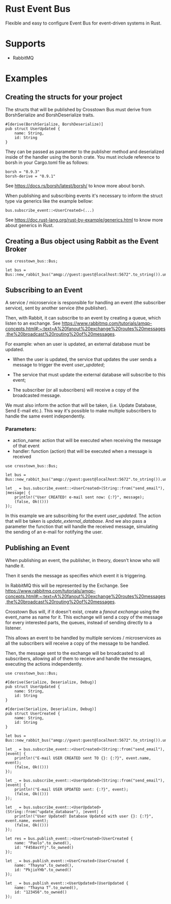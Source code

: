 # Rust Event Bus
Flexible and easy to configure Event Bus for event-driven systems in Rust.

# Supports
- RabbitMQ

# Examples


## Creating the structs for your project

The structs that will be published by Crosstown Bus must derive from BorshSerialize and BorshDeserialize traits.

```
#[derive(BorshSerialize, BorshDeserialize)]
pub struct UserUpdated {
    name: String,
    id: String
}
```

They can be passed as parameter to the publisher method and deserialized inside of the handler using the borsh crate.
You must include reference to borsh in your Cargo.toml file as follows:
```
borsh = "0.9.3"
borsh-derive = "0.9.1"
```
See https://docs.rs/borsh/latest/borsh/ to know more about borsh.

When publishing and subscribing events it's necessary to inform the struct type via generics like the example bellow:
```
bus.subscribe_event::<UserCreated>(...)
```
See https://doc.rust-lang.org/rust-by-example/generics.html to know more about generics in Rust.


## Creating a Bus object using Rabbit as the Event Broker
```
use crosstown_bus::Bus;

let bus = Bus::new_rabbit_bus("amqp://guest:guest@localhost:5672".to_string()).unwrap();
```

## Subscribing to an Event

A service / microservice is responsible for handling an event (the subscriber service), sent by another service (the publisher).

Then, with Rabbit, it can subscribe to an event by creating a queue, which listen to an exchange. See https://www.rabbitmq.com/tutorials/amqp-concepts.html#:~:text=A%20fanout%20exchange%20routes%20messages,the%20broadcast%20routing%20of%20messages.

For example: when an user is updated, an external database must be updated.

- When the user is updated, the service that updates the user sends a message to trigger the event _user_updated_;

- The service that must update the external database will subscribe to this event;

- The subscriber (or all subscribers) will receive a copy of the broadcasted message.

We must also inform the action that will be taken, (i.e. Update Database, Send E-mail etc.). This way it's possible to make multiple subscribers to handle the same event independently.

### Parameters:
- action_name: action that will be executed when receiving the message of that event
- handler: function (action) that will be executed when a message is received

```
use crosstown_bus::Bus;

let bus = Bus::new_rabbit_bus("amqp://guest:guest@localhost:5672".to_string()).unwrap();

let _ = bus.subscribe_event::<UserCreated>(String::from("send_email"), |message| {
    println!("User CREATED! e-mail sent now: {:?}", message);
    (false, Ok(()))
});
```

In this example we are subscribing for the event _user_updated_. The action that will be taken is _update_external_database_. And we also pass a parameter the function that will handle the received message, simulating the sending of an e-mail for notifying the user.

## Publishing an Event

When publishing an event, the publisher, in theory, doesn't know who will handle it.

Then it sends the message as specifies which event it is triggering.

In RabbitMQ this will be represented by the Exchange. See https://www.rabbitmq.com/tutorials/amqp-concepts.html#:~:text=A%20fanout%20exchange%20routes%20messages,the%20broadcast%20routing%20of%20messages.

Crosstown Bus will, if it doesn't exist, create a _fanout exchange_ using the event_name as name for it. This exchange will send a copy of the message for every interested parts, the queues, instead of sending directly to a listener.

This allows an event to be handled by multiple services / microservices as all the subscribers will receive a copy of the message to be handled.

Then, the message sent to the exchange will be broadcasted to all subscribers, allowing all of them to receive and handle the messages, executing the actions independently.

```
use crosstown_bus::Bus;

#[derive(Serialize, Deserialize, Debug)]
pub struct UserUpdated {
    name: String,
    id: String
}

#[derive(Serialize, Deserialize, Debug)]
pub struct UserCreated {
    name: String,
    id: String
}

let bus = Bus::new_rabbit_bus("amqp://guest:guest@localhost:5672".to_string()).unwrap();

let _ = bus.subscribe_event::<UserCreated>(String::from("send_email"), |event| {
    println!("E-mail USER CREATED sent TO {}: {:?}", event.name, event);
    (false, Ok(()))
});

let _ = bus.subscribe_event::<UserUpdated>(String::from("send_email"), |event| {
    println!("E-mail USER UPDATED sent: {:?}", event);
    (false, Ok(()))
});

let _ = bus.subscribe_event::<UserUpdated>(String::from("update_database"), |event| {
    println!("User Updated! Database Updated with user {}: {:?}", event.name, event);
    (false, Ok(()))
});

let res = bus.publish_event::<UserCreated>(UserCreated {
    name: "Paolo".to_owned(),
    id: "F458asYfj".to_owned()
});

let _ = bus.publish_event::<UserCreated>(UserCreated {
    name: "Thayna".to_owned(),
    id: "PkjioYHb".to_owned()
});

let _ = bus.publish_event::<UserUpdated>(UserUpdated {
    name: "Thayna T".to_owned(),
    id: "123456".to_owned()
});
```